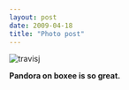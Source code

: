 ```yaml
---
layout: post
date: 2009-04-18
title: "Photo post"
---
```

![travisj](/images/defd7c44cbd1b9b7ba4ec3a21db711667d9ea606d73736de730508d40201f187.jpg)

<b>Pandora on boxee is so great.</b>